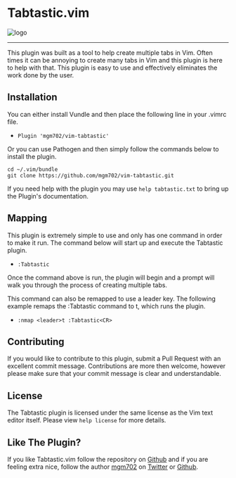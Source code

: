 
# Tabtastic.vim

![logo](http://g.recordit.co/sMRr4eOLeP.gif)

---

This plugin was built as a tool to help create multiple tabs in Vim. Often times it can be annoying to create 
many tabs in Vim and this plugin is here to help with that. This plugin is easy to use and effectively 
eliminates the work done by the user. 

## Installation

You can either install Vundle and then place the following line in your .vimrc file.

+ ``` Plugin 'mgm702/vim-tabtastic' ```

Or you can use Pathogen and then simply follow the commands below to install the plugin.

``` 
cd ~/.vim/bundle
git clone https://github.com/mgm702/vim-tabtastic.git
```

If you need help with the plugin you may use ```help tabtastic.txt``` to bring up the Plugin's documentation.

## Mapping

This plugin is extremely simple to use and only has one command in order to make it run.
The command below will start up and execute the Tabtastic plugin.

+ ``` :Tabtastic ```

Once the command above is run, the plugin will begin and a prompt will walk you through the process
of creating multiple tabs. 

This command can also be remapped to use a leader key. The following example remaps the :Tabtastic 
command to <leader>t, which runs the plugin.
        
+ ``` :nmap <leader>t :Tabtastic<CR> ```

## Contributing

If you would like to contribute to this plugin, submit a Pull Request with an excellent commit message. 
Contributions are more then welcome, however please make sure that your commit message is clear and understandable. 

## License

The Tabtastic plugin is licensed under the same license as the Vim text editor itself. Please view ```help license``` 
for more details.

## Like The Plugin?

If you like Tabtastic.vim follow the repository on [Github](https://github.com/mgm702/vim-tabtastic) and if you are feeling extra nice, follow the author [mgm702](http://mgm702) on [Twitter](https://twitter.com/mgm702) or [Github](https://github.com/mgm702).
